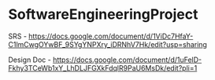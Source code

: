 # SoftwareEngineeringProject
SRS - https://docs.google.com/document/d/1ViDc7HfaY-C1lmCwgOYwBF_9SYgYNPXry_iDRNhV7Hk/edit?usp=sharing

Design Doc - https://docs.google.com/document/d/1uFelD-Fkhy3TCeWb1xY_LhDLJFGXkFdqlR9PaU6MsDk/edit?pli=1
